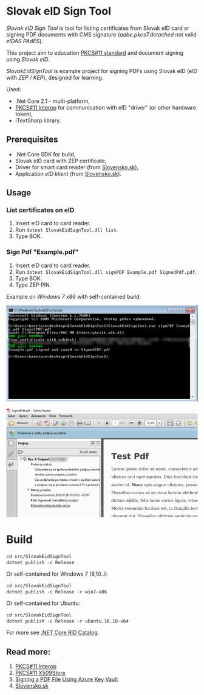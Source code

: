 # Slovak eID Sign Tool
_Slovak eID Sign Tool_ is tool for listing certificates from Slovak eID card or signing PDF documents with CMS signature (_adbe.pkcs7.detached_ not valid _eIDAS PAdES_).

This project aim to education [PKCS#11 standard](https://www.cryptsoft.com/pkcs11doc/STANDARD/pkcs-11v2-20.pdf) and document signing using _Slovak eID_.

_SlovakEidSignTool_ is example project for signing PDFs using Slovak eID (eID with _ZEP / KEP_), designed for learning.

Used:
* .Net Core 2.1 - multi-platform,
* [PKCS#11 Interop](https://pkcs11interop.net/) for communication with eID "driver" (or other hardware token),
* iTextSharp library.

## Prerequisites
 * .Net Core SDK for build,
 * Slovak eID card with ZEP certificate,
 * Driver for smart card reader (from [Slovensko.sk](https://www.slovensko.sk/sk/na-stiahnutie)),
 * Application _eID klient_ (from [Slovensko.sk](https://www.slovensko.sk/sk/na-stiahnutie)).

## Usage

### List certificates on eID
 1. Insert eID card to card reader.
 1. Run `dotnet SlovakEidSignTool.dll list`.
 1. Type BOK.

### Sign Pdf "Example.pdf"
 1. Insert eID card to card reader.
 1. Run `dotnet SlovakEidSignTool.dll signPDF Example.pdf SignedPdf.pdf`.
 1. Type BOK.
 1. Type ZEP PIN.

Example on _Windows 7_ x86 with self-contained build:

![Signed dcument](doc/UsageWin7.png)

![Signed dcument](doc/SignedDocument.png)

# Build

```
cd src/SlovakEidSignTool
dotnet publish -c Release
```

Or self-contained for Windows 7 (8,10..):
```
cd src/SlovakEidSignTool
dotnet publish -c Release -r win7-x86
```

Or self-contained for Ubuntu:
```
cd src/SlovakEidSignTool
dotnet publish -c Release -r ubuntu.16.10-x64
```

For more see [.NET Core RID Catalog](https://docs.microsoft.com/en-us/dotnet/core/rid-catalog).

## Read more:
 1. [PKCS#11 Interop](https://pkcs11interop.net/)
 1. [PKCS#11 X509Store](https://github.com/Pkcs11Interop/Pkcs11Interop.X509Store/blob/master/src/Pkcs11Interop.X509Store/Pkcs11X509Certificate.cs)
 1. [Signing a PDF File Using Azure Key Vault](https://rahulpnath.com/blog/signing-a-pdf-file-using-azure-key-vault/)
 1. [Slovensko.sk](https://www.slovensko.sk/sk/na-stiahnutie)
